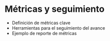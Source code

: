 # Métricas y seguimiento

- Definición de métricas clave
- Herramientas para el seguimiento del avance
- Ejemplo de reporte de métricas

